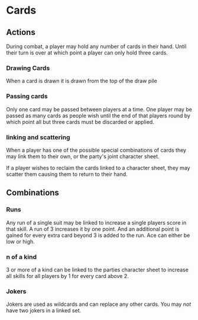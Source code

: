 # Cards

## Actions

During combat, a player may hold any number of cards in their hand. Until their turn is over at which point a player can only hold three cards.

### Drawing Cards

When a card is drawn it is drawn from the top of the draw pile

### Passing cards

Only one card may be passed between players at a time. One player may be passed as many cards as people wish until the end of that players round by which point all but three cards must be discarded or applied.

### linking and scattering

When a player has one of the possible special combinations of cards they may link them to their own, or the party's joint character sheet.

If a player wishes to reclaim the cards linked to a character sheet, they may scatter them causing them to return to their hand.

## Combinations

### Runs

Any run of a single suit may be linked to increase a single players score in that skill. A run of 3 increases it by one point. And an additional point is gained for every extra card beyond 3 is added to the run. Ace can either be low or high.

### n of a kind

3 or more of a kind can be linked to the parties character sheet to increase all skills for all players by 1 for every card above 2.

### Jokers

Jokers are used as wildcards and can replace any other cards. You may *not* have two jokers in a linked set.
